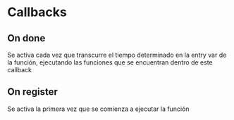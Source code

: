 # Callbacks

## On done

Se activa cada vez que transcurre el tiempo determinado en la entry var de la función, ejecutando las funciones que se encuentran dentro de este callback

## On register

Se activa la primera vez que se comienza a ejecutar la función



